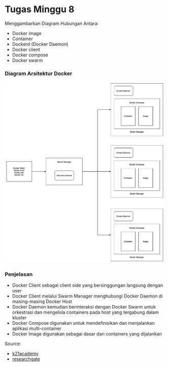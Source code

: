 # Tugas Minggu 8

Menggambarkan Diagram Hubungan Antara:

- Docker image
- Container
- Dockerd (Docker Daemon)
- Docker client
- Docker compose
- Docker swarm

### Diagram Arsitektur Docker

![docker](../assets/docker.png)

### Penjelasan

- Docker Client sebagai client side yang bersinggungan langsung dengan user
- Docker Client melalui Swarm Manager menghubungi Docker Daemon di masing-masing Docker Host
- Docker Daemon kemudian berinteraksi dengan Docker Swarm untuk orkestrasi dan mengelola containers pada host yang tergabung dalam kluster
- Docker Compose digunakan untuk mendefinisikan dan menjalankan aplikasi multi-container
- Docker Image digunakan sebagai dasar dari containers yang dijalankan

Source:

- [k21academy](https://k21academy.com/docker-kubernetes/docker-swarm/)
- [researchgate](https://www.researchgate.net/figure/High-level-overview-of-Docker-architecture_fig1_308050257)
